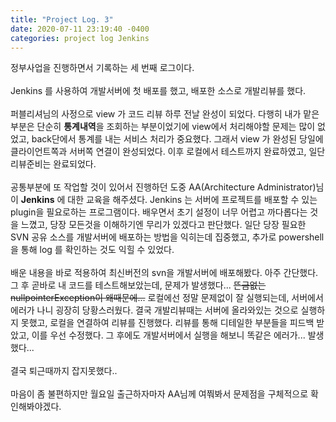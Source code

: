 ```yaml
---
title: "Project Log. 3"
date: 2020-07-11 23:19:40 -0400
categories: project log Jenkins
---
```


정부사업을 진행하면서 기록하는 세 번째 로그이다.
<br><br>
Jenkins 를 사용하여 개발서버에 첫 배포를 했고, 배포한 소스로 개발리뷰를 했다.
<br><br>
퍼블리셔님의 사정으로 view 가 코드 리뷰 하루 전날 완성이 되었다. 다행히 내가 맡은 부분은 단순히 **통계내역**을 조회하는 부분이었기에 view에서 처리해야할 문제는 많이 없었고, back단에서
통계를 내는 서비스 처리가 중요했다. 그래서 view 가 완성된 당일에 클라이언트쪽과 서버쪽 연결이 완성되었다. 이후 로컬에서 테스트까지 완료하였고, 일단 리뷰준비는 완료되었다. 
<br><br>
공통부분에 또 작업할 것이 있어서 진행하던 도중 AA(Architecture Administrator)님이 **Jenkins** 에 대한 교육을 해주셨다. Jenkins 는 서버에 프로젝트를 배포할 수 있는 plugin을 필요로하는 프로그램이다.
배우면서 초기 설정이 너무 어렵고 까다롭다는 것을 느꼈고, 당장 모든것을 이해하기엔 무리가 있겠다고 판단했다. 일단 당장 필요한 SVN 공유 소스를 개발서버에 배포하는 방법을 익히는데 집중했고, 추가로
powershell 을 통해 log 를 확인하는 것도 익힐 수 있었다.
<br><br>
배운 내용을 바로 적용하여 최신버전의 svn을 개발서버에 배포해봤다. 아주 간단했다. 그 후 곧바로 내 코드를 테스트해보았는데, 문제가 발생했다... ~~뜬금없는 nullpointerException이 왜때문에...~~
로컬에선 정말 문제없이 잘 실행되는데, 서버에서 에러가 나니 굉장히 당황스러웠다. 결국 개발리뷰때는 서버에 올라와있는 것으로 실행하지 못했고, 로컬을 연결하여 리뷰를 진행했다. 
리뷰를 통해 디테일한 부분들을 피드백 받았고, 이를 우선 수정했다. 그 후에도 개발서버에서 실행을 해보니 똑같은 에러가... 발생했다... 
<br><br>
결국 퇴근때까지 잡지못했다..
<br><br>
마음이 좀 불편하지만 월요일 출근하자마자 AA님께 여쭤봐서 문제점을 구체적으로 확인해봐야겠다.
